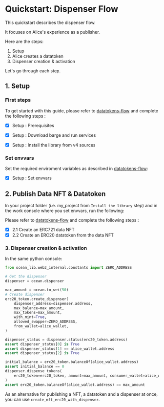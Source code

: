 <!--
Copyright 2022 Ocean Protocol Foundation
SPDX-License-Identifier: Apache-2.0
-->

# Quickstart: Dispenser Flow

This quickstart describes the dispenser flow.

It focuses on Alice's experience as a publisher.

Here are the steps:

1.  Setup
2.  Alice creates a datatoken
3.  Dispenser creation & activation

Let's go through each step.

## 1. Setup

### First steps

To get started with this guide, please refer to [datatokens-flow](datatokens-flow.md) and complete the following steps :
- [x] Setup : Prerequisites
- [x] Setup : Download barge and run services
- [x] Setup : Install the library from v4 sources


### Set envvars

Set the required enviroment variables as described in [datatokens-flow](datatokens-flow.md):
- [x] Setup : Set envvars

## 2. Publish Data NFT & Datatoken

In your project folder (i.e. my_project from `Install the library` step) and in the work console where you set envvars, run the following:

Please refer to [datatokens-flow](datatokens-flow.md) and complete the following steps :
- [x] 2.1 Create an ERC721 data NFT
- [x] 2.2 Create an ERC20 datatoken from the data NFT

### 3. Dispenser creation & activation

In the same python console:
```python
from ocean_lib.web3_internal.constants import ZERO_ADDRESS

# Get the dispenser
dispenser = ocean.dispenser

max_amount = ocean.to_wei(50)
# Create dispenser
erc20_token.create_dispenser(
    dispenser_address=dispenser.address,
    max_balance=max_amount,
    max_tokens=max_amount,
    with_mint=True,
    allowed_swapper=ZERO_ADDRESS,
    from_wallet=alice_wallet,
)

dispenser_status = dispenser.status(erc20_token.address)
assert dispenser_status[0] is True
assert dispenser_status[1] == alice_wallet.address
assert dispenser_status[2] is True

initial_balance = erc20_token.balanceOf(alice_wallet.address)
assert initial_balance == 0
dispenser.dispense_tokens(
    erc20_token=erc20_token, amount=max_amount, consumer_wallet=alice_wallet
)
assert erc20_token.balanceOf(alice_wallet.address) == max_amount
```

As an alternative for publishing a NFT, a datatoken and a dispenser at once, you can use `create_nft_erc20_with_dispenser`.


